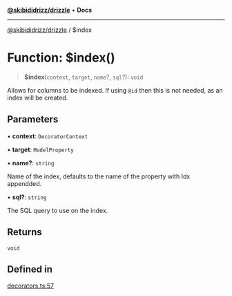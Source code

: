 [**@skibididrizz/drizzle**](../README.md) • **Docs**

***

[@skibididrizz/drizzle](../README.md) / $index

# Function: $index()

> **$index**(`context`, `target`, `name`?, `sql`?): `void`

Allows for columns to be indexed.   If using `@id` then this is not needed, as an index will be
created.

## Parameters

• **context**: `DecoratorContext`

• **target**: `ModelProperty`

• **name?**: `string`

Name of the index, defaults to the name of the property with Idx appendded.

• **sql?**: `string`

The SQL query to use on the index.

## Returns

`void`

## Defined in

[decorators.ts:57](https://github.com/skibididrizz/main/blob/def61ef5794ebf1ee607e686f105a6c585684916/packages/drizzle/src/decorators.ts#L57)
